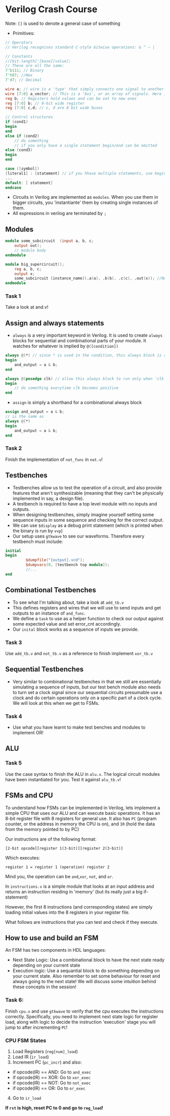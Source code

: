 # Verilog Crash Course
Note: `[]` is used to denote a general case of something

- Primitives:
```verilog
// Operators
// Verilog recognises standard C-style bitwise operations: & ^ ~ |

// Constants
//[bit-length]'[base][value];
// These are all the same:
7'b111; // Binary
7'h07; //Hex
7'd7; // Decimal

wire a; // wire is a 'type' that simply connects one signal to another. It doesn't hold values
wire [7:0] a_vector; // This is a 'bus', or an array of signals. Here it is 7 + 1 bits wide (Verilog uses 0 bit indexing)
reg b; // Registers hold values and can be set to new ones
reg [7:0] b; // 8-bit wide register
reg [7:0] c,d; // c, d are 8 bit wide buses

// Control structures
if (cond1)
begin
end
else if (cond2)
    // do something
    // if you only have a single statement begin/end can be omitted
else (cond3)
begin
end

case ([symbol])
[literal1] : [statement] // if you hhave multiple statements, use begin/end
...
default: [ statement]
endcase
```
- Circuits in Verilog are implemented as `modules`. When you use them in bigger
circuits, you 'instantiante' them by creating single instances of them.
- All expressions in verilog are terminated by `;`

## Modules
```verilog
module some_subcircuit  (input a, b, c;
    output out);
    // module body
endmodule

module big_supercircuit();
    reg a, b, c;
    output x;
    some_subcircuit [instance_name](.a(a), .b(b), .c(c), .out(x)); //Now an instance of some_subcircuit exists in big_supercircuit
endmodule
```
### Task 1
Take a look at and.v!
## Assign and always statements
- `always` is a very important keyword in Verilog. It is used to create `always` blocks for sequential and combinational parts of your module. It watches for whatever is implied by `@([condition])`
```verilog
always @(*) // since * is used in the condition, this always block is always true.
begin
    and_output = a & b;
end

always @(posedge clk) // allow this always block to run only when 'clk' goes from 0 to 1 (posedge)
begin
    // do something everytime clk becomes positive
end
```
- `assign` is simply a shorthand for a combinational always block
```verilog
assign and_output = a & b;
// is the same as
always @(*) 
begin
    and_output = a & b;
end
```

### Task 2
Finish the implementation of `not_func` in `not.v`!


## Testbenches
- Testbenches allow us to test the operation of a circuit, and also provide features that aren't synthesizable (meaning that they can't be physically implemented in say, a design file).
- A testbench is required to have a top level module with no inputs and outputs. 
- When designing testbenches, simply imagine yourself setting some sequence inputs in some sequence and checking for the correct output. 
- We can use `$display` as a debug print statement (which is printed when the binary is run by `vvp`)
- Our setup uses `gtkwave` to see our waveforms. Therefore every testbench must include:
```verilog
initial 
begin
         $dumpfile("[output].vcd");
         $dumpvars(0, [testbench top module]);
         //...
end
```

## Combinational Testbenches
- To see what I'm talking about, take a look at `add_tb.v`
- This defines registers and wires that we will use to send inputs and get outputs to an instance of `and_func`. 
- We define a `task` to use as a helper function to check our output against some expected value and set error_cnt accordingly.
- Our `inital` block works as a sequence of inputs we provide.

### Task 3
Use `add_tb.v` and `not_tb.v` as a reference to finish implement `xor_tb.v`

## Sequential Testbenches
- Very similar to combinational testbenches in that we still are essentially simulating a sequence of inputs, but our test bench module also needs to turn set a clock signal since our sequential circuits presumable use a clock and do certain operations only on a specific part of a clock cycle. We will look at this when we get to FSMs.


### Task 4
- Use what you have learnt to make test benches and modules to implement OR!
## ALU
### Task 5
Use the case syntax to finish the ALU in `alu.v`. The logical circuit modules have been instantiated for you. Test it against `alu_tb.v`!


## FSMs and CPU
To understand how FSMs can be implemented in Verilog, lets implement a simple
CPU that uses our ALU and can execute basic operations. It has an 8-bit register file with 8 registers for general use. It also has `PC` (program  counter, or the address in memory the CPU is on), and `IR` (hold the data from the memory pointed to by PC)

Our instructions are of the following format:
```
[2-bit opcode][register 1(3-bit)][register 2(3-bit)]
```
Which executes:
```
register 1 = register 1 (operation) register 2
```

Mind you, the operation can be `and`,`xor`, `not`, and `or`.

In `instructions.v` is a simple module that looks at an input address and returns an instruction residing in 'memory' (but its really just a big if-statement)

However, the first 8 instructions (and corresponding states) are simply loading initial values into the 8 registers in your register file.

What follows are instructions that you can test and check if they execute.


## How to use and build an FSM

An FSM has two components in HDL languages:
- Next State Logic: Use a combinational block to have the next state ready depending on your current state
- Execution logic: Use a sequantial block to do something depending on your current state. Also remember to set some behaviour for reset and always going to the next state!
We will discuss some intuition behind these concepts in the session!


### Task 6:
Finish `cpu.v` and use `gtkwave` to verify that the cpu executes the instructions correctly. Specifically, you need to implement next state logic for register load, along with logic to decide the instruction 'execution' stage you will jump to after incrementing `PC`!


### CPU FSM States
1) Load Registers (`reg[num]_load`)
2) Load IR (`ir_load`)
3) Increment PC (`pc_incr`) and also:

 - if opcode(IR) == AND: Go to `and_exec`
 - if opcode(IR) == XOR: Go to `xor_exec`
 - if opcode(IR) == NOT: Go to `not_exec`
 - if opcode(IR) == OR: Go to `or_exec`
4) Go to `ir_load` 

**If `rst` is high, reset PC to 0 and go to `reg_load`!**